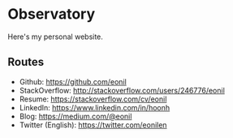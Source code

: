 # Observatory

Here's my personal website.

## Routes

- Github: https://github.com/eonil
- StackOverflow: http://stackoverflow.com/users/246776/eonil
- Resume: https://stackoverflow.com/cv/eonil
- LinkedIn: https://www.linkedin.com/in/hoonh
- Blog: https://medium.com/@eonil
- Twitter (English): https://twitter.com/eonilen


